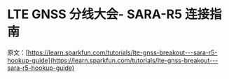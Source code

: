 # LTE GNSS 分线大会- SARA-R5 连接指南

原文：[https://learn.sparkfun.com/tutorials/lte-gnss-breakout---sara-r5-hookup-guide](https://learn.sparkfun.com/tutorials/lte-gnss-breakout---sara-r5-hookup-guide)